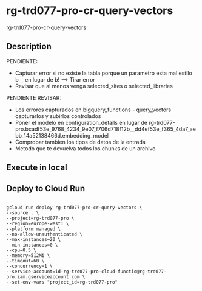 # rg-trd077-pro-cr-query-vectors
rg-trd077-pro-cr-query-vectors

## Description
PENDIENTE:
- Capturar error si no existe la tabla porque un parametro esta mal estilo b__ en lugar de b! --> Tirar error
- Revisar que al menos venga selected_sites o selected_libraries

PENDIENTE REVISAR:
- Los errores capturados en bigquery_functions - query_vectors capturarlos y subirlos controlados
- Poner el modelo en configuration_details en lugar de rg-trd077-pro.bcadf53e_9768_4234_9e07_f706d718f12b__dd4ef53e_f365_4da7_aebb_14a52138466d.embedding_model
- Comprobar tambien los tipos de datos de la entrada
- Metodo que te devuelva todos los chunks de un archivo

## Execute in local
<TO BE DONE>

## Deploy to Cloud Run
```

gcloud run deploy rg-trd077-pro-cr-query-vectors \
--source . \
--project=rg-trd077-pro \
--region=europe-west1 \
--platform managed \
--no-allow-unauthenticated \
--max-instances=20 \
--min-instances=0 \
--cpu=0.5 \
--memory=512Mi \
--timeout=60 \
--concurrency=1 \
--service-account=id-rg-trd077-pro-cloud-functio@rg-trd077-pro.iam.gserviceaccount.com \
--set-env-vars "project_id=rg-trd077-pro"

```
